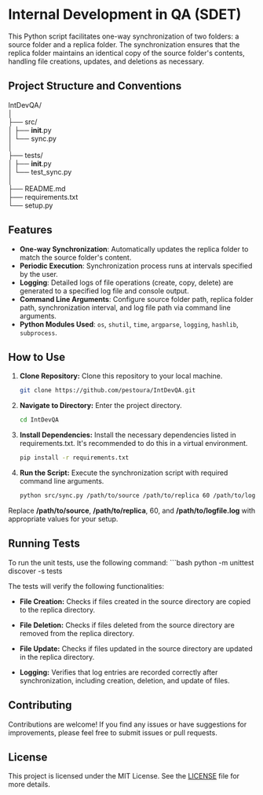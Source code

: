 # Internal Development in QA (SDET)

This Python script facilitates one-way synchronization of two folders: a source folder and a replica folder. The synchronization ensures that the replica folder maintains an identical copy of the source folder's contents, handling file creations, updates, and deletions as necessary.

## Project Structure and Conventions

IntDevQA/  
│  
├── src/  
│   ├── __init__.py  
│   └── sync.py  
│  
├── tests/  
│   ├── __init__.py  
│   └── test_sync.py  
│  
├── README.md  
├── requirements.txt  
└── setup.py 

## Features

- **One-way Synchronization**: Automatically updates the replica folder to match the source folder's content.
- **Periodic Execution**: Synchronization process runs at intervals specified by the user.
- **Logging**: Detailed logs of file operations (create, copy, delete) are generated to a specified log file and console output.
- **Command Line Arguments**: Configure source folder path, replica folder path, synchronization interval, and log file path via command line arguments.
- **Python Modules Used**: `os`, `shutil`, `time`, `argparse`, `logging`, `hashlib`, `subprocess`.

## How to Use

1. **Clone Repository:** Clone this repository to your local machine.
   
   ```bash
   git clone https://github.com/pestoura/IntDevQA.git

2. **Navigate to Directory:** Enter the project directory.
   ```bash
   cd IntDevQA

3. **Install Dependencies:** Install the necessary dependencies listed in requirements.txt. It's recommended to do this in a virtual environment.
   ```bash
   pip install -r requirements.txt

5. **Run the Script:** Execute the synchronization script with required command line arguments.
    ```bash
    python src/sync.py /path/to/source /path/to/replica 60 /path/to/logfile.log
 Replace **/path/to/source**, **/path/to/replica**, 60, and **/path/to/logfile.log** with appropriate values for your setup.

## Running Tests
To run the unit tests, use the following command:
    ```bash
    python -m unittest discover -s tests
    
The tests will verify the following functionalities:

- **File Creation:** Checks if files created in the source directory are copied to the replica directory.  

- **File Deletion:** Checks if files deleted from the source directory are removed from the replica directory. 

- **File Update:** Checks if files updated in the source directory are updated in the replica directory.  

- **Logging:** Verifies that log entries are recorded correctly after synchronization, including creation, deletion, and update of files.

## Contributing

Contributions are welcome! If you find any issues or have suggestions for improvements, please feel free to submit issues or pull requests.

## License

This project is licensed under the MIT License. See the [LICENSE](./LICENSE) file for more details.
